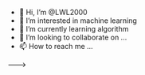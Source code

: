 - 👋 Hi, I’m @LWL2000
- 👀 I’m interested in machine learning
- 🌱 I’m currently learning algorithm
- 💞️ I’m looking to collaborate on ...
- 📫 How to reach me ...

--->
